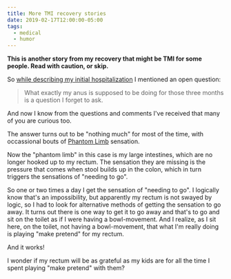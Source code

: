 ```yaml
---
title: More TMI recovery stories
date: 2019-02-17T12:00:00-05:00
tags:
  - medical
  - humor
---
```


**This is another story from my recovery that might be TMI for some people. Read with caution, or skip.**

So [while describing my initial hospitalization](https://bitworking.org/news/2019/01/a-thing-that-happened)
I mentioned an open question:

> What exactly my anus is supposed to be doing for those three months is a question I forget to ask.

And now I know from the questions and comments I've received that many of you
are curious too.

The answer turns out to be "nothing much" for most of the time, with
occassional bouts of [Phantom Limb](https://en.wikipedia.org/wiki/Phantom_limb) sensation.

Now the "phantom limb" in this case is my large intestines, which are no
longer hooked up to my rectum. The sensation they are missing is the pressure
that comes when stool builds up in the colon, which in turn triggers the
sensations of "needing to go".

So one or two times a day I get the sensation of "needing to go". I
logically know that's an impossibility, but apparently my rectum is not swayed
by logic, so I had to look for alternative methods of getting the sensation to
go away. It turns out there is one way to get it to go away and that's to go
and sit on the toilet as if I were having a bowl-movement. And I realize, as I
sit here, on the toilet, not having a bowl-movement, that what I'm really
doing is playing "make pretend" for my rectum.

And it works!

I wonder if my rectum will be as grateful as my kids are for all the time I
spent playing "make pretend" with them?

<a href="https://brid.gy/publish/twitter"></a>
